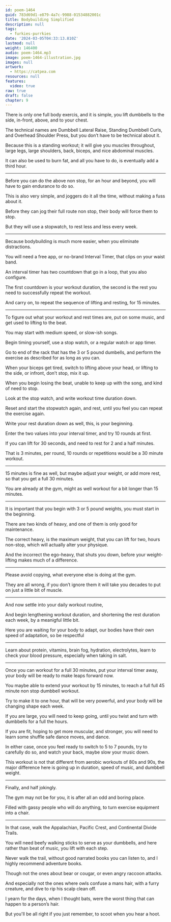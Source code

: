 ```yaml
---
id: poem-1464
guid: 783d69d1-e879-4a7c-9988-01534882001c
title: Bodybuilding Simplified
description: null
tags:
  - furkies-purrkies
date: '2024-03-05T04:33:13.810Z'
lastmod: null
weight: 146400
audio: poem-1464.mp3
image: poem-1464-illustration.jpg
images: null
artwork:
  - https://catpea.com
resources: null
features:
  video: true
raw: true
draft: false
chapter: 9
---
```


There is only one full body exercis, and it is simple,
you lift dumbbells to the side, in-front, above, and to your chest.

The technical names are Dumbbell Lateral Raise, Standing Dumbbell Curls,
and Overhead Shoulder Press, but you don’t have to be technical about it.

Because this is a standing workout; it will give you muscles throughout,
large legs, large shoulders, back, biceps, and nice abdominal muscles.

It can also be used to burn fat, and all you have to do,
is eventually add a third hour.

---

Before you can do the above non stop,
for an hour and beyond, you will have to gain endurance to do so.

This is also very simple, and joggers do it all the time,
without making a fuss about it.

Before they can jog their full route non stop,
their body will force them to stop.

But they will use a stopwatch,
to rest less and less every week.

---

Because bodybuilding is much more easier,
when you eliminate distractions.

You will need a free app, or no-brand Interval Timer,
that clips on your waist band.

An interval timer has two countdown that go in a loop,
that you also configure.

The first countdown is your workout duration,
the second is the rest you need to successfully repeat the workout.

And carry on, to repeat the sequence of lifting and resting,
for 15 minutes.

---

To figure out what your workout and rest times are,
put on some music, and get used to lifting to the beat.

You may start with medium speed,
or slow-ish songs.

Begin timing yourself, use a stop watch,
or a regular watch or app timer.

Go to end of the rack that has the 3 or 5 pound dumbells,
and perform the exercise as described for as long as you can.

When your biceps get tired, switch to lifting above your head,
or lifting to the side, or infront, don’t stop, mix it up.

When you begin losing the beat, unable to keep up with the song,
and kind of need to stop.

Look at the stop watch,
and write workout time duration down.

Reset and start the stopwatch again, and rest,
until you feel you can repeat the exercise again.

Write your rest duration down as well,
this, is your beginning.

Enter the two values into your interval timer,
and try 10 rounds at first.

If you can lift for 30 seconds,
and need to rest for 2 and a half minutes.

That is 3 minutes, per round,
10 rounds or repetitions would be a 30 minute workout.

---

15 minutes is fine as well, but maybe adjust your weight,
or add more rest, so that you get a full 30 minutes.

You are already at the gym,
might as well workout for a bit longer than 15 minutes.

---

It is important that you begin with 3 or 5 pound weights,
you must start in the beginning.

There are two kinds of heavy,
and one of them is only good for maintenance.

The correct heavy, is the maximum weight, that you can lift for two,
hours non-stop, which will actually alter your physique.

And the incorrect the ego-heavy, that shuts you down,
before your weight-lifting makes much of a difference.

---

Please avoid copying,
what everyone else is doing at the gym.

They are all wrong,
if you don’t ignore them it will take you decades to put on just a little bit of muscle.

---

And now settle into your daily workout routine,

And begin lengthening workout duration,
and shortening the rest duration each week, by a meanigful little bit.

Here you are waiting for your body to adapt,
our bodies have their own speed of adaptation, so be respectful

---

Learn about protein, vitamins, brain fog, hydration, electrolytes,
learn to check your blood pressure, especially when taking in salt.

---

Once you can workout for a full 30 minutes, put your interval timer away,
your body will be ready to make leaps forward now.

You maybe able to extend your workout by 15 minutes,
to reach a full full 45 minute non stop dumbbell workout.

Try to make it to one hour, that will be very powerful,
and your body will be changing shape each week.

If you are large, you will need to keep going,
until you twist and turn with dumbbells for a full the hours.

If you are fit, hoping to get more muscular, and stronger,
you will need to learn some shuffle safe dance moves, and dance.

In either case, once you feel ready to switch to 5 to 7 pounds,
try to carefully do so, and watch your back, maybe slow your music down.

This workout is not that different from aerobic workouts of 80s and 90s,
the major difference here is going up in duration, speed of music, and dumbbell weight.

---

Finally,
and half jokingly.

The gym may not be for you,
it is after all an odd and boring place.

Filled with gassy people who will do anything,
to turn exercise equipment into a chair.

---

In that case, walk the Appalachian, Pacific Crest,
and Continental Divide Trails.

You will need beefy walking sticks to serve as your dumbbells,
and here rather than beat of music, you lift with each step.

Never walk the trail, without good narrated books you can listen to,
and I highly recommend adventure books.

Though not the ones about bear or cougar,
or even angry raccoon attacks.

And especially not the ones where owls confuse a mans hair,
with a furry creature, and dive to rip his scalp clean off.

I yearn for the days, when I thought bats,
were the worst thing that can happen to a person’s hair.

But you'll be all right if you just remember,
to scoot when you hear a hoot.
